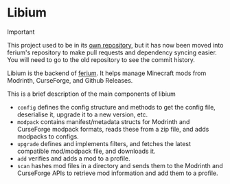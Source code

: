 # Libium

> [!IMPORTANT]
> This project used to be in its [own repository](https://github.com/gorilla-devs/libium), but it has now been moved into ferium's repository to make pull requests and dependency syncing easier.  
> You will need to go to the old repository to see the commit history.

Libium is the backend of [ferium](https://github.com/gorilla-devs/ferium). It helps manage Minecraft mods from Modrinth, CurseForge, and Github Releases.

This is a brief description of the main components of libium

- `config` defines the config structure and methods to get the config file, deserialise it, upgrade it to a new version, etc.
- `modpack` contains manifest/metadata structs for Modrinth and CurseForge modpack formats, reads these from a zip file, and adds modpacks to configs.
- `upgrade` defines and implements filters, and fetches the latest compatible mod/modpack file, and downloads it.
- `add` verifies and adds a mod to a profile.
- `scan` hashes mod files in a directory and sends them to the Modrinth and CurseForge APIs to retrieve mod information and add them to a profile.
